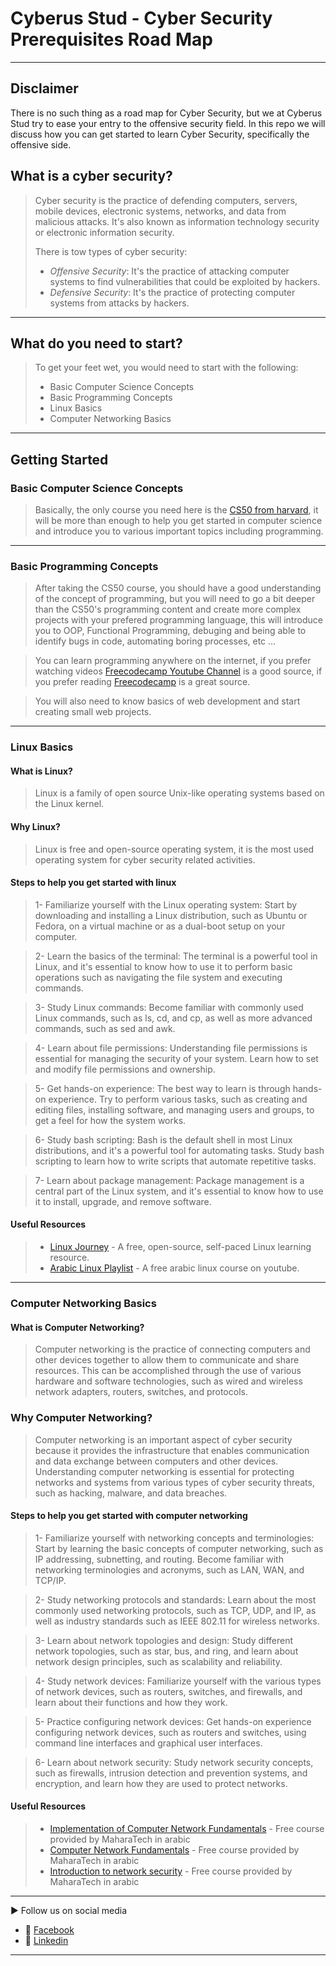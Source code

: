# Cyberus Stud - Cyber Security Prerequisites Road Map

---
## Disclaimer

There is no such thing as a road map for Cyber Security, but we at Cyberus Stud try to ease your entry to the offensive security field. In this repo we will discuss
how you can get started to learn Cyber Security, specifically the offensive side.

## What is a cyber security?

 > Cyber security is the practice of defending computers, servers, mobile devices, electronic systems, networks, and data from malicious attacks. It's also known as information technology security or electronic information security.
 >
 > There is tow types of cyber security:
 >
 > - *Offensive Security*: It's the practice of attacking computer systems to find vulnerabilities that could be exploited by hackers.
 > - *Defensive Security*: It's the practice of protecting computer systems from attacks by hackers.

---
## What do you need to start?

> To get your feet wet, you would need to start with the following:
> - Basic Computer Science Concepts
> - Basic Programming Concepts
> - Linux Basics
> - Computer Networking Basics

---
## Getting Started

### Basic Computer Science Concepts

> Basically, the only course you need here is the [CS50 from harvard](https://www.edx.org/course/introduction-computer-science-harvardx-cs50x), it will be more than enough to help you get started in computer science and introduce you to various important topics including programming.

---
### Basic Programming Concepts

> After taking the CS50 course, you should have a good understanding of the concept of programming, but you will need to go a bit deeper than the CS50's programming content and create more complex projects with your prefered programming language, this will introduce you to OOP, Functional Programming, debuging and being able to identify bugs in code, automating boring processes, etc ...

> You can learn programming anywhere on the internet, if you prefer watching videos [Freecodecamp Youtube Channel](https://www.youtube.com/@freecodecamp) is a good source, if you prefer reading [Freecodecamp](https://www.freecodecamp.org/) is a great source.

> You will also need to know basics of web development and start creating small web projects.

---
### Linux Basics

#### What is Linux?
 > Linux is a family of open source Unix-like operating systems based on the Linux kernel.

#### Why Linux?
 > Linux is free and open-source operating system, it is the most used operating system for cyber security related activities.

#### Steps to help you get started with linux
 > 1- Familiarize yourself with the Linux operating system: Start by downloading and installing a Linux distribution, such as Ubuntu or Fedora, on a virtual machine or as a dual-boot setup on your computer.

 > 2- Learn the basics of the terminal: The terminal is a powerful tool in Linux, and it's essential to know how to use it to perform basic operations such as navigating the file system and executing commands.

 > 3- Study Linux commands: Become familiar with commonly used Linux commands, such as ls, cd, and cp, as well as more advanced commands, such as sed and awk.

 > 4- Learn about file permissions: Understanding file permissions is essential for managing the security of your system. Learn how to set and modify file permissions and ownership.

 > 5- Get hands-on experience: The best way to learn is through hands-on experience. Try to perform various tasks, such as creating and editing files, installing software, and managing users and groups, to get a feel for how the system works.

 > 6- Study bash scripting: Bash is the default shell in most Linux distributions, and it's a powerful tool for automating tasks. Study bash scripting to learn how to write scripts that automate repetitive tasks.

 > 7- Learn about package management: Package management is a central part of the Linux system, and it's essential to know how to use it to install, upgrade, and remove software.

#### Useful Resources

> - [Linux Journey](https://linuxjourney.com/) - A free, open-source, self-paced Linux learning resource.
> - [Arabic Linux Playlist](https://www.youtube.com/watch?v=vPevc8XaImk&list=PLAZ__zcDB1IaNaVNOckNpgEpjghSHr8Gg) - A free arabic linux course on youtube.

---
### Computer Networking Basics

#### What is Computer Networking?
> Computer networking is the practice of connecting computers and other devices together to allow them to communicate and share resources. This can be accomplished through the use of various hardware and software technologies, such as wired and wireless network adapters, routers, switches, and protocols.

### Why Computer Networking?
> Computer networking is an important aspect of cyber security because it provides the infrastructure that enables communication and data exchange between computers and other devices. Understanding computer networking is essential for protecting networks and systems from various types of cyber security threats, such as hacking, malware, and data breaches.

#### Steps to help you get started with computer networking

 > 1- Familiarize yourself with networking concepts and terminologies: Start by learning the basic concepts of computer networking, such as IP addressing, subnetting, and routing. Become familiar with networking terminologies and acronyms, such as LAN, WAN, and TCP/IP.

 > 2- Study networking protocols and standards: Learn about the most commonly used networking protocols, such as TCP, UDP, and IP, as well as industry standards such as IEEE 802.11 for wireless networks.

> 3- Learn about network topologies and design: Study different network topologies, such as star, bus, and ring, and learn about network design principles, such as scalability and reliability.

> 4- Study network devices: Familiarize yourself with the various types of network devices, such as routers, switches, and firewalls, and learn about their functions and how they work.

> 5- Practice configuring network devices: Get hands-on experience configuring network devices, such as routers and switches, using command line interfaces and graphical user interfaces.

> 6- Learn about network security: Study network security concepts, such as firewalls, intrusion detection and prevention systems, and encryption, and learn how they are used to protect networks.

#### Useful Resources
> - [Implementation of Computer Network Fundamentals](https://maharatech.gov.eg/course/view.php?id=2116) - Free course provided by MaharaTech in arabic
> - [Computer Network Fundamentals](https://maharatech.gov.eg/course/view.php?id=22) - Free course provided by MaharaTech in arabic
> - [Introduction to network security](https://maharatech.gov.eg/course/view.php?id=37) - Free course provided by MaharaTech in arabic

---
▶ Follow us on social media

- 📱 [Facebook](https://www.facebook.com/cyberustud)
- 📱 [Linkedin](https://www.linkedin.com/company/cyberustud/)
---

